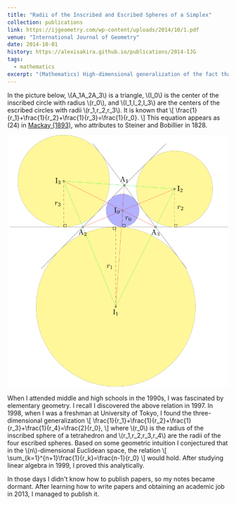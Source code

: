 ```yaml
---
title: "Radii of the Inscribed and Escribed Spheres of a Simplex"
collection: publications
link: https://ijgeometry.com/wp-content/uploads/2014/10/1.pdf
venue: "International Journal of Geometry"
date: 2014-10-01
history: https://alexisakira.github.io/publications/2014-IJG
tags:
  - mathematics
excerpt: "(Mathematics) High-dimensional generalization of the fact that the sum of the reciprocals of the radii of escribed circles of a triangle equals the reciprocal of the radius of the inscribed circle; obtained those results in 1998 when I was freshman."
---
```


In the picture below, \\(A_1A_2A_3\\) is a triangle, \\(I_0\\) is the center of the inscribed circle with radius \\(r_0\\), and \\(I_1,I_2,I_3\\) are the centers of the escribed circles with radii \\(r_1,r_2,r_3\\). It is known that
\\[ \frac{1}{r_1}+\frac{1}{r_2}+\frac{1}{r_3}=\frac{1}{r_0}. \\]
This equation appears as (24) in [Mackay (1893)](https://doi.org/10.1017/S0013091500001711), who attributes to Steiner and Bobillier in 1828.

![Inscribed and escribed circles.](/assets/images/fig_2D.png)

When I attended middle and high schools in the 1990s, I was fascinated by elementary geometry. I recall I discovered the above relation in 1997. In 1998, when I was a freshman at University of Tokyo, I found the three-dimensional generalization
\\[ \frac{1}{r_1}+\frac{1}{r_2}+\frac{1}{r_3}+\frac{1}{r_4}=\frac{2}{r_0}, \\]
where \\(r_0\\) is the radius of the inscribed sphere of a tetrahedron and \\(r_1,r_2,r_3,r_4\\) are the radii of the four escribed spheres. Based on some geometric intuition I conjectured that in the \\(n\\)-dimensional Euclidean space, the relation
\\[ \sum_{k=1}^{n+1}\frac{1}{r_k}=\frac{n-1}{r_0} \\]
would hold. After studying linear algebra in 1999, I proved this analytically.

In those days I didn't know how to publish papers, so my notes became dormant. After learning how to write papers and obtaining an academic job in 2013, I managed to publish it.

